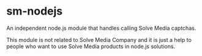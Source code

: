 sm-nodejs
=========

An independent node.js module that handles calling Solve Media captchas.

This module is not related to Solve Media Company and it is just a help to people who want to use Solve Media products in node.js solutions.
